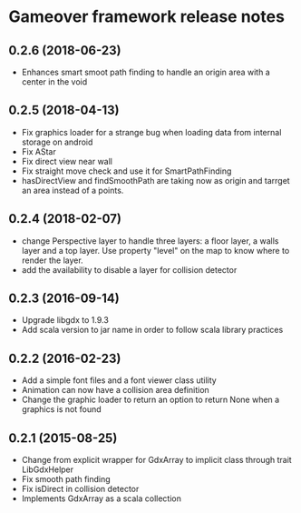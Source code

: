 # Gameover framework release notes

## 0.2.6 (2018-06-23)
* Enhances smart smoot path finding to handle an origin area with a center in the void

## 0.2.5 (2018-04-13)
* Fix graphics loader for a strange bug when loading data from internal storage on android
* Fix AStar
* Fix direct view near wall
* Fix straight move check and use it for SmartPathFinding
* hasDirectView and findSmoothPath are taking now as origin and tarrget an area instead of a points.

## 0.2.4 (2018-02-07)
* change Perspective layer to handle three layers: a floor layer, a walls layer and a top layer. Use property "level" on the map to know where to render the layer.
* add the availability to disable a layer for collision detector

## 0.2.3 (2016-09-14)

* Upgrade libgdx to 1.9.3
* Add scala version to jar name in order to follow scala library practices

## 0.2.2 (2016-02-23)

* Add a simple font files and a font viewer class utility
* Animation can now have a collision area definition
* Change the graphic loader to return an option to return None when a graphics is not found

## 0.2.1 (2015-08-25)

* Change from explicit wrapper for GdxArray to implicit class through trait LibGdxHelper
* Fix smooth path finding
* Fix isDirect in collision detector
* Implements GdxArray as a scala collection

